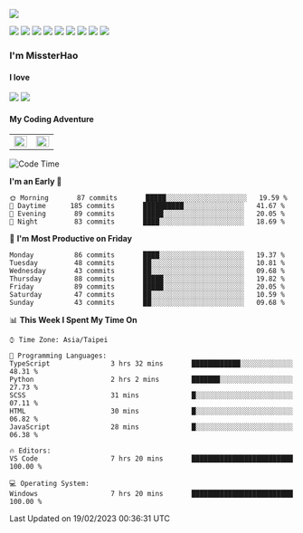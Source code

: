 ![](https://komarev.com/ghpvc/?username=MissterHao&color=ff69b4)

[![](https://img.shields.io/badge/Amazon%20AWS-%23232F3E?logo=amazon-aws&logoColor=white&style=for-the-badge)](https://aws.amazon.com/)
[![](https://img.shields.io/badge/Python-3776AB?style=for-the-badge&logo=python&logoColor=white)](https://www.djangoproject.com/)
[![](https://img.shields.io/badge/Django-092E20?style=for-the-badge&logo=django&logoColor=white)](https://www.python.org/)
[![](https://img.shields.io/badge/Rust-%23EB6400?style=for-the-badge&logo=rust&logoColor=white)](https://www.python.org/)
[![](https://img.shields.io/badge/Flask-23232F3E?style=for-the-badge&logo=flask&logoColor=white)](https://flask.palletsprojects.com/en/2.1.x/)
[![](https://img.shields.io/badge/go-%2300ADD8.svg?&style=for-the-badge&logo=go&logoColor=white)](https://golang.org/)
[![](https://img.shields.io/badge/javascript-%23F7DF1E.svg?&style=for-the-badge&logo=javascript&logoColor=black)](https://www.javascript.com/)
[![](https://img.shields.io/badge/mysql-%234479A1.svg?&style=for-the-badge&logo=mysql&logoColor=white)](https://www.mysql.com/)
[![](https://img.shields.io/badge/docker-%232496ED.svg?&style=for-the-badge&logo=docker&logoColor=white)](https://www.docker.com/)

### I'm MissterHao

#### I love  
![](https://img.shields.io/badge/Netflix-E50914?style=for-the-badge&logo=netflix&logoColor=white)
![](https://img.shields.io/badge/YouTube-FF0000?style=for-the-badge&logo=youtube&logoColor=white)

#### My Coding Adventure
<!-- Readme stats -->
<!-- https://github.com/anuraghazra/github-readme-stats -->
<table>
<tr>
    <td valign="top" width="50%">
    <img src="https://github-readme-stats.vercel.app/api?username=MissterHao&hide_border=true&show_icons=true&locale=en" align="left" style="width: 100%" />
    </td>
    <td valign="top" width="50%">
    <img src="https://github-readme-stats.vercel.app/api/top-langs?username=MissterHao&hide_border=true&show_icons=true&locale=en&layout=compact" align="left" style="width: 100%" />
    </td>
</tr>
</table>  


<!--START_SECTION:waka-->
![Code Time](http://img.shields.io/badge/Code%20Time-652%20hrs%2011%20mins-blue)

**I'm an Early 🐤** 

```text
🌞 Morning       87 commits       █████░░░░░░░░░░░░░░░░░░░░   19.59 % 
🌆 Daytime      185 commits       ██████████░░░░░░░░░░░░░░░   41.67 % 
🌃 Evening       89 commits       █████░░░░░░░░░░░░░░░░░░░░   20.05 % 
🌙 Night         83 commits       ████░░░░░░░░░░░░░░░░░░░░░   18.69 % 

```
📅 **I'm Most Productive on Friday** 

```text
Monday          86 commits       ████░░░░░░░░░░░░░░░░░░░░░   19.37 % 
Tuesday         48 commits       ██░░░░░░░░░░░░░░░░░░░░░░░   10.81 % 
Wednesday       43 commits       ██░░░░░░░░░░░░░░░░░░░░░░░   09.68 % 
Thursday        88 commits       █████░░░░░░░░░░░░░░░░░░░░   19.82 % 
Friday          89 commits       █████░░░░░░░░░░░░░░░░░░░░   20.05 % 
Saturday        47 commits       ██░░░░░░░░░░░░░░░░░░░░░░░   10.59 % 
Sunday          43 commits       ██░░░░░░░░░░░░░░░░░░░░░░░   09.68 % 

```


📊 **This Week I Spent My Time On** 

```text
⌚︎ Time Zone: Asia/Taipei

💬 Programming Languages: 
TypeScript               3 hrs 32 mins       ████████████░░░░░░░░░░░░░   48.31 % 
Python                   2 hrs 2 mins        ███████░░░░░░░░░░░░░░░░░░   27.73 % 
SCSS                     31 mins             █░░░░░░░░░░░░░░░░░░░░░░░░   07.11 % 
HTML                     30 mins             █░░░░░░░░░░░░░░░░░░░░░░░░   06.82 % 
JavaScript               28 mins             █░░░░░░░░░░░░░░░░░░░░░░░░   06.38 % 

🔥 Editors: 
VS Code                  7 hrs 20 mins       █████████████████████████   100.00 % 

💻 Operating System: 
Windows                  7 hrs 20 mins       █████████████████████████   100.00 % 

```


 Last Updated on 19/02/2023 00:36:31 UTC
<!--END_SECTION:waka-->

<!--
**MissterHao/MissterHao** is a ✨ _special_ ✨ repository because its `README.md` (this file) appears on your GitHub profile.

Here are some ideas to get you started:

- 🔭 I’m currently working on ...
- 🌱 I’m currently learning ...
- 👯 I’m looking to collaborate on ...
- 🤔 I’m looking for help with ...
- 💬 Ask me about ...
- 📫 How to reach me: ...
- 😄 Pronouns: ...
- ⚡ Fun fact: ...
-->
